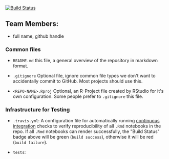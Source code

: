 
[![Build Status](https://travis-ci.com/lsuReproResearch/gitIntro-template.svg?branch=master)](https://travis-ci.com/lsuReproResearch/gitIntro-template)


## Team Members:

- full name, github handle



### Common files

- `README.md` this file, a general overview of the repository in markdown format.

- `.gitignore` Optional file, ignore common file types we don't want to accidentally commit to GitHub. Most projects should use this. 

- `<REPO-NAME>.Rproj` Optional, an R-Project file created by RStudio for it's own configuration.  Some people prefer to `.gitignore` this file.




### Infrastructure for Testing

- `.travis.yml`: A configuration file for automatically running [continuous integration](https://travis-ci.com) checks to verify reproducibility of all `.Rmd` notebooks in the repo.  If all `.Rmd` notebooks can render successfully, the "Build Status" badge above will be green (`build success`), otherwise it will be red (`build failure`).

- `tests`: 




